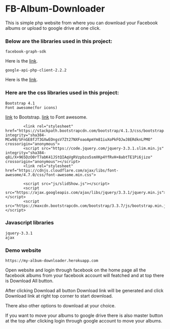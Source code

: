 # FB-Album-Downloader
This is simple php website from where you can download your Facebook albums or upload to google drive at one click.

### Below are the libraries used in this project:
```
facebook-graph-sdk 
```
Here is the [link](https://github.com/facebook/php-graph-sdk/tree/5.x/src/Facebook). 
```
google-api-php-client-2.2.2
```
Here is the [link](https://github.com/google/google-api-php-client).

### Here are the css libraries used in this project:
```
Bootstrap 4.1
Font awesome(for icons)
```
[link](https://getbootstrap.com/) to Bootstrap.
[link](https://fontawesome.com/) to Font awesome.
```
        <link rel="stylesheet" href="https://stackpath.bootstrapcdn.com/bootstrap/4.1.3/css/bootstrap.min.css" integrity="sha384-MCw98/SFnGE8fJT3GXwEOngsV7Zt27NXFoaoApmYm81iuXoPkFOJwJ8ERdknLPMO" crossorigin="anonymous">
        <script src="https://code.jquery.com/jquery-3.3.1.slim.min.js" integrity="sha384-q8i/X+965DzO0rT7abK41JStQIAqVgRVzpbzo5smXKp4YfRvH+8abtTE1Pi6jizo" crossorigin="anonymous"></script>
        <link rel="stylesheet" href="https://cdnjs.cloudflare.com/ajax/libs/font-awesome/4.7.0/css/font-awesome.min.css">

        <script src="js/slidShow.js"></script>
        <script src="https://ajax.googleapis.com/ajax/libs/jquery/3.3.1/jquery.min.js"></script>
        <script src="https://maxcdn.bootstrapcdn.com/bootstrap/3.3.7/js/bootstrap.min.js"></script>
```

### Javascript libraries
```
jquery-3.3.1
ajax
```

### Demo website
```
https://my-album-downloader.herokuapp.com
```

Open website and login through facebook on the home page all the facebook albums from your facebook account will featched and at top there is Download All button.

After clicking Download all button Download link will be generated and click Download link at right top corner to start download.

There also other options to download at your choice.

If you want to move your albums to google drive there is also master button at the top after clicking login through google account to move your albums.
